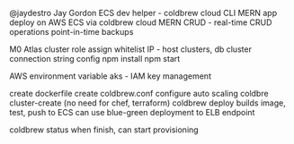 @jaydestro
Jay Gordon
ECS dev helper - coldbrew cloud CLI
MERN app deploy on AWS ECS via coldbrew cloud
MERN CRUD - real-time CRUD operations
point-in-time backups

M0 Atlas cluster
role assign
whitelist IP - host clusters, db cluster
connection string config
npm install
npm start

AWS environment variable
aks - IAM key management

create dockerfile
create coldbrew.conf
configure auto scaling
coldbre cluster-create
(no need for chef, terraform)
coldbrew deploy
builds image, test, push to ECS
can use blue-green deployment to ELB endpoint

coldbrew status
when finish, can start provisioning
